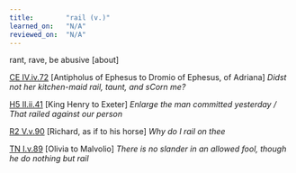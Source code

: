 ```yaml
---
title:        "rail (v.)"
learned_on:   "N/A"
reviewed_on:  "N/A"
---
```


rant, rave, be abusive \[about\]

[CE IV.iv.72](https://www.shakespeareswords.com/Public/Play.aspx?Act=4&Scene=4&WorkId=1#114070) \[Antipholus of Ephesus to Dromio of Ephesus, of Adriana\] *Didst not her kitchen-maid rail, taunt, and sCorn me?*

[H5 II.ii.41](https://www.shakespeareswords.com/Public/Play.aspx?Act=2&Scene=2&WorkId=38#254117) \[King Henry to Exeter\] *Enlarge the man committed yesterday / That railed against our person*

[R2 V.v.90](https://www.shakespeareswords.com/Public/Play.aspx?Act=5&Scene=5&WorkId=22#193199) \[Richard, as if to his horse\] *Why do I rail on thee*

[TN I.v.89](https://www.shakespeareswords.com/Public/Play.aspx?Act=1&Scene=5&WorkId=21#186657) \[Olivia to Malvolio\] *There is no slander in an allowed fool, though he do nothing but rail*
